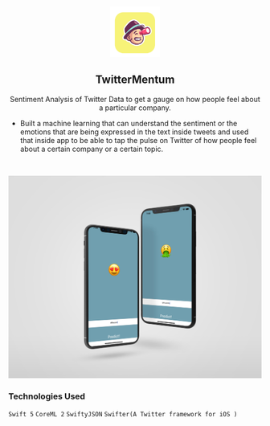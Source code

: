<!-- PROJECT LOGO -->
<br />
<p align="center">
   <img src="ScreenShot/logo.png" alt="Logo" width="100" height="100">
  <h2 align="center">TwitterMentum</h2>
</p>
<p align="center">
 Sentiment Analysis of Twitter Data to get a gauge on how people feel about a particular company.

 - Built a machine learning that can understand the sentiment or the emotions that are being expressed in the text inside tweets and used that inside app to be able to tap the pulse on Twitter of how people feel about a certain company or a certain topic.
</p>
<br>

![port-git](ScreenShot/ScreenShot.jpg)

### Technologies Used

`Swift 5`  `CoreML 2`  `SwiftyJSON`  `Swifter(A Twitter framework for iOS )` 

